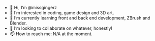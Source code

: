 - 👋 Hi, I’m @missgingerz
- 👀 I’m interested in coding, game design and 3D art.
- 🌱 I’m currently learning front and back end development, ZBrush and Blender.
- 💞️ I’m looking to collaborate on whatever, honestly!
- 📫 How to reach me: N/A at the moment.

<!---
missgingerz/missgingerz is a ✨ special ✨ repository because its `README.md` (this file) appears on your GitHub profile.
You can click the Preview link to take a look at your changes.
--->
